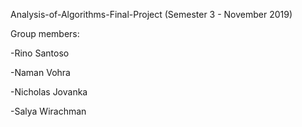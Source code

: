Analysis-of-Algorithms-Final-Project (Semester 3 - November 2019)

Group members:

-Rino Santoso

-Naman Vohra

-Nicholas Jovanka

-Salya Wirachman
